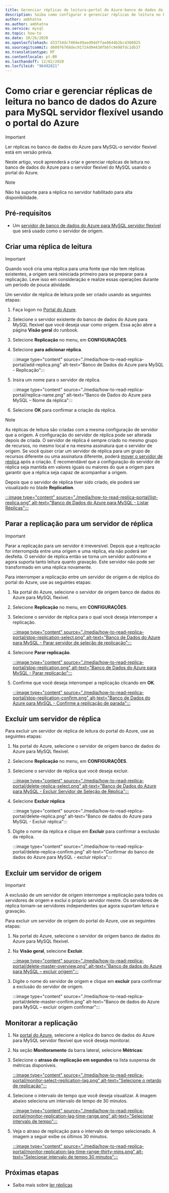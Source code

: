```yaml
---
title: Gerenciar réplicas de leitura-portal do Azure-banco de dados do Azure para MySQL-servidor flexível
description: Saiba como configurar e gerenciar réplicas de leitura no banco de dados do Azure para MySQL servidor flexível usando o portal do Azure.
author: ambhatna
ms.author: ambhatna
ms.service: mysql
ms.topic: how-to
ms.date: 10/26/2020
ms.openlocfilehash: d33734dc7404e49aed94dffae8644b2bc4386925
ms.sourcegitcommit: d60976768dec91724d94430fb6fc9498fdc1db37
ms.translationtype: MT
ms.contentlocale: pt-BR
ms.lasthandoff: 12/02/2020
ms.locfileid: "96492821"
---
```

# <a name="how-to-create-and-manage-read-replicas-in-azure-database-for-mysql-flexible-server-using-the-azure-portal"></a>Como criar e gerenciar réplicas de leitura no banco de dados do Azure para MySQL servidor flexível usando o portal do Azure

> [!IMPORTANT]
> Ler réplicas no banco de dados do Azure para MySQL-o servidor flexível está em versão prévia.

Neste artigo, você aprenderá a criar e gerenciar réplicas de leitura no banco de dados do Azure para o servidor flexível do MySQL usando o portal do Azure.

> [!Note]
> Não há suporte para a réplica no servidor habilitado para alta disponibilidade. 

## <a name="prerequisites"></a>Pré-requisitos

- Um [servidor de banco de dados do Azure para MySQL servidor flexível](quickstart-create-server-portal.md) que será usado como o servidor de origem.

## <a name="create-a-read-replica"></a>Criar uma réplica de leitura

> [!IMPORTANT]
> Quando você cria uma réplica para uma fonte que não tem réplicas existentes, a origem será reiniciada primeiro para se preparar para a replicação. Leve isso em consideração e realize essas operações durante um período de pouca atividade.

Um servidor de réplica de leitura pode ser criado usando as seguintes etapas:

1. Faça logon no [Portal do Azure](https://portal.azure.com/).

2. Selecione o servidor existente do banco de dados do Azure para MySQL flexível que você deseja usar como origem. Essa ação abre a página **Visão geral** do runbook.

3. Selecione **Replicação** no menu, em **CONFIGURAÇÕES**.

4. Selecione **para adicionar réplica**.

   :::image type="content" source="./media/how-to-read-replica-portal/add-replica.png" alt-text="Banco de Dados do Azure para MySQL - Replicação":::

5. Insira um nome para o servidor de réplica.

    :::image type="content" source="./media/how-to-read-replica-portal/replica-name.png" alt-text="Banco de Dados do Azure para MySQL – Nome da réplica":::

6. Selecione **OK** para confirmar a criação da réplica.

> [!NOTE]
> As réplicas de leitura são criadas com a mesma configuração de servidor que a origem. A configuração do servidor de réplica pode ser alterada depois de criada. O servidor de réplica é sempre criado no mesmo grupo de recursos, no mesmo local e na mesma assinatura que o servidor de origem. Se você quiser criar um servidor de réplica para um grupo de recursos diferente ou uma assinatura diferente, poderá [mover o servidor de réplica](../../azure-resource-manager/management/move-resource-group-and-subscription.md) após a criação. É recomendável que a configuração do servidor de réplica seja mantida em valores iguais ou maiores do que a origem para garantir que a réplica seja capaz de acompanhar a origem.

Depois que o servidor de réplica tiver sido criado, ele poderá ser visualizado no blade **Replication**.

   [:::image type="content" source="./media/how-to-read-replica-portal/list-replica.png" alt-text="Banco de Dados do Azure para MySQL - Listar Réplicas":::](./media/how-to-read-replica-portal/list-replica.png#lightbox)

## <a name="stop-replication-to-a-replica-server"></a>Parar a replicação para um servidor de réplica

> [!IMPORTANT]
> Parar a replicação para um servidor é irreversível. Depois que a replicação for interrompida entre uma origem e uma réplica, ela não poderá ser desfeita. O servidor de réplica então se torna um servidor autônomo e agora suporta tanto leitura quanto gravação. Este servidor não pode ser transformado em uma réplica novamente.

Para interromper a replicação entre um servidor de origem e de réplica do portal do Azure, use as seguintes etapas:

1. Na portal do Azure, selecione o servidor de origem banco de dados do Azure para MySQL flexível. 

2. Selecione **Replicação** no menu, em **CONFIGURAÇÕES**.

3. Selecione o servidor de réplica para o qual você deseja interromper a replicação.

   [:::image type="content" source="./media/how-to-read-replica-portal/stop-replication-select.png" alt-text="Banco de Dados do Azure para MySQL - Parar servidor de seleção de replicação":::](./media/how-to-read-replica-portal/stop-replication-select.png#lightbox)

4. Selecione **Parar replicação**.

   [:::image type="content" source="./media/how-to-read-replica-portal/stop-replication.png" alt-text="Banco de Dados do Azure para MySQL - Parar replicação":::](./media/how-to-read-replica-portal/stop-replication.png#lightbox)

5. Confirme que você deseja interromper a replicação clicando em **OK**.

   [:::image type="content" source="./media/how-to-read-replica-portal/stop-replication-confirm.png" alt-text="Banco de Dados do Azure para MySQL - Confirme a replicação de parada":::](./media/how-to-read-replica-portal/stop-replication-confirm.png#lightbox)

## <a name="delete-a-replica-server"></a>Excluir um servidor de réplica

Para excluir um servidor de réplica de leitura do portal do Azure, use as seguintes etapas:

1. Na portal do Azure, selecione o servidor de origem banco de dados do Azure para MySQL flexível.

2. Selecione **Replicação** no menu, em **CONFIGURAÇÕES**.

3. Selecione o servidor de réplica que você deseja excluir.

   [:::image type="content" source="./media/how-to-read-replica-portal/delete-replica-select.png" alt-text="Banco de Dados do Azure para MySQL - Excluir Servidor de Seleção de Réplica":::](./media/how-to-read-replica-portal/delete-replica-select.png#lightbox)

4. Selecione **Excluir réplica**

   :::image type="content" source="./media/how-to-read-replica-portal/delete-replica.png" alt-text="Banco de dados do Azure para MySQL - Excluir réplica":::

5. Digite o nome da réplica e clique em **Excluir** para confirmar a exclusão da réplica.  

   :::image type="content" source="./media/how-to-read-replica-portal/delete-replica-confirm.png" alt-text="Confirmar do banco de dados do Azure para MySQL - excluir réplica":::

## <a name="delete-a-source-server"></a>Excluir um servidor de origem

> [!IMPORTANT]
> A exclusão de um servidor de origem interrompe a replicação para todos os servidores de origem e exclui o próprio servidor mestre. Os servidores de réplica tornam-se servidores independentes que agora suportam leitura e gravação.

Para excluir um servidor de origem do portal do Azure, use as seguintes etapas:

1. Na portal do Azure, selecione o servidor de origem banco de dados do Azure para MySQL flexível.

2. Na **Visão geral**, selecione **Excluir**.

   [:::image type="content" source="./media/how-to-read-replica-portal/delete-master-overview.png" alt-text="Banco de dados do Azure para MySQL – excluir origem":::](./media/how-to-read-replica-portal/delete-master-overview.png#lightbox)

3. Digite o nome do servidor de origem e clique em **excluir** para confirmar a exclusão do servidor de origem.  

   :::image type="content" source="./media/how-to-read-replica-portal/delete-master-confirm.png" alt-text="Banco de dados do Azure para MySQL – excluir origem confirmar":::

## <a name="monitor-replication"></a>Monitorar a replicação

1. Na [portal do Azure](https://portal.azure.com/), selecione a réplica do banco de dados do Azure para MySQL servidor flexível que você deseja monitorar.

2. Na seção **Monitoramento** da barra lateral, selecione **Métricas**:

3. Selecione o **atraso de replicação em segundos** na lista suspensa de métricas disponíveis.

   [:::image type="content" source="./media/how-to-read-replica-portal/monitor-select-replication-lag.png" alt-text="Selecione o retardo de replicação":::](./media/how-to-read-replica-portal/monitor-select-replication-lag.png#lightbox)

4. Selecione o intervalo de tempo que você deseja visualizar. A imagem abaixo seleciona um intervalo de tempo de 30 minutos.

   [:::image type="content" source="./media/how-to-read-replica-portal/monitor-replication-lag-time-range.png" alt-text="Selecionar intervalo de tempo":::](./media/how-to-read-replica-portal/monitor-replication-lag-time-range.png#lightbox)

5. Veja o atraso de replicação para o intervalo de tempo selecionado. A imagem a seguir exibe os últimos 30 minutos.

   [:::image type="content" source="./media/how-to-read-replica-portal/monitor-replication-lag-time-range-thirty-mins.png" alt-text="Selecionar intervalo de tempo 30 minutos":::](./media/how-to-read-replica-portal/monitor-replication-lag-time-range-thirty-mins.png#lightbox)

## <a name="next-steps"></a>Próximas etapas

- Saiba mais sobre [ler réplicas](concepts-read-replicas.md)